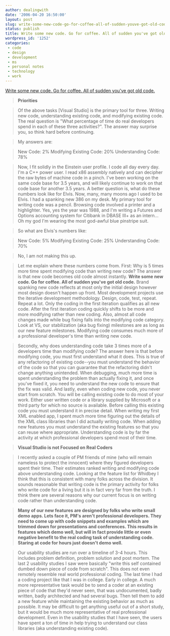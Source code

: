 ```yaml
---
author: dealingwith
date: '2006-04-20 16:50:00'
layout: post
slug: write-some-new-code-go-for-coffee-all-of-sudden-youve-got-old-code
status: publish
title: Write some new code. Go for coffee. All of sudden you've got old code.
wordpress_id: '1252'
categories:
 - code
 - design
 - development
 - ms
 - personal notes
 - technology
 - work
---
```


[Write some new code. Go for coffee. All of sudden you've got old code.][1]

> **Priorities**

> Of the above tasks [Visual Studio] is the primary tool for three. Writing new code, understanding existing code, and modifying existing code. The real question is "What percentage of time do real developers spend in each of these three activities?". The answer may surprise you, so think hard before continuing.

> My answers are:

> New Code: 2% Modifying Existing Code: 20% Understanding Code: 78%

> Now, I fit solidly in the Einstein user profile. I code all day every day. I'm a C++ power user. I read x86 assembly natively and can decipher the raw bytes of machine code in a pinch. I've been working on the same code base for 3.5 years, and will likely continue to work on that code base for another 3.5 years. A better question is, what do these numbers look like for Elvis. Now, many, many moons ago I used to be Elvis. I had a spanking new 386 on my desk. My primary tool for writing code was a pencil. Browsing code involved a printer and a highlighter. Yes, yes the year was 1988, and I'm writing a Futures and Options accounting system for Citibank in DBASE III+ as an intern... Oh my god I'm wearing the most god-awful blue pinstripe suit.

> So what are Elvis's numbers like:

> New Code: 5% Modifying Existing Code: 25% Understanding Code: 70%

> No, I am not making this up.

> Let me explain where these numbers come from. First: Why is 5 times more time spent modifying code than writing new code? The answer is that new code becomes old code almost instantly. **Write some new code. Go for coffee. All of sudden you've got old code.** Brand spanking new code reflects at most only the initial design however most design doesn't happen up front. Most development projects use the iterative development methodology. Design, code, test, repeat. Repeat a lot. Only the coding in the first iteration qualifies as all new code. After the first iteration coding quickly shifts to be more and more modifying rather than new coding. Also, almost all code changes made while bug fixing falls into the modifying code category. Look at VS, our stabilization (aka bug fixing) milestones are as long as our new feature milestones. Modifying code consumes much more of a professional developer's time than writing new code.

> Secondly, why does understanding code take 3 times more of a developers time than modifying code? The answer here is that before modifying code, you must first understand what it does. This is true of any refactoring of existing code--you must understand the behavior of the code so that you can guarantee that the refactoring didn't change anything unintended. When debugging, much more time is spent understanding the problem than actually fixing it, and once you've fixed it, you need to understand the new code to ensure that the fix was valid. And lastly, even when coding new code, you never start from scratch. You will be calling existing code to do most of your work. Either user written code or a library supplied by Microsoft or a third party for which no source is available. Before calling this existing code you must understand it in precise detail. When writing my first XML enabled app, I spent much more time figuring out the details of the XML class libraries than I did actually writing code. When adding new features you must understand the existing features so that you can reuse where appropriate. Understanding code is by far the activity at which professional developers spend most of their time.

> **Visual Studio is not Focused on Real Coders**

> I recently asked a couple of PM friends of mine (who will remain nameless to protect the innocent) where they figured developers spent their time. Their estimates ranked writing and modifying code above understanding code. Looking at the feature list for Whidbey I think that this is consistent with many folks across the division. It sounds reasonable that writing code is the primary activity for folks who write code for a living but it is in fact very far from the truth. I think there are several reasons why our current focus is on writing code rather than understanding code.

> **Many of our new features are designed by folks who write small demo apps. Lets face it, PM's aren't professional developers. They need to come up with code snippets and examples which are trimmed down for presentations and conferences. This results in features which demo well, but will in fact provide little or even negative benefit to the real coding task of understanding code. Staring at code for hours just doesn't demo well.**

> Our usability studies are run over a timeline of 3-4 hours. This includes problem definition, problem solution and post mortem. The last 2 usability studies I saw were basically "write this self contained dumbed down piece of code from scratch". This does not even remotely resemble real world professional coding. The last time I had a coding project like that I was in college. Early in college. A much more representative task would be to send a coder at an existing piece of code that they'd never seen, that was undocumented, badly written, badly architected and had several bugs. Then tell them to add a new feature while maintaining the existing behavior as much as possible. It may be difficult to get anything useful out of a short study, but it would be much more representative of real professional development. Even in the usability studies that I have seen, the users have spent a ton of time in help trying to understand our class libraries (aka understanding existing code).

   [1]: http://blogs.msdn.com/peterhal/archive/2006/01/04/509302.aspx

